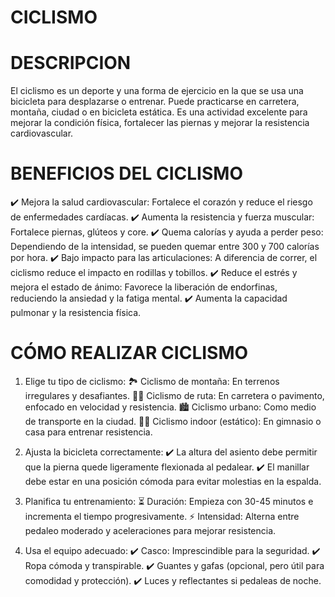 # CICLISMO 

# DESCRIPCION 
El ciclismo es un deporte y una forma de ejercicio en la que se usa una bicicleta para desplazarse o entrenar. Puede practicarse en carretera, montaña, ciudad o en bicicleta estática. Es una actividad excelente para mejorar la condición física, fortalecer las piernas y mejorar la resistencia cardiovascular.

# BENEFICIOS DEL CICLISMO
✔️ Mejora la salud cardiovascular: Fortalece el corazón y reduce el riesgo de enfermedades cardíacas.
✔️ Aumenta la resistencia y fuerza muscular: Fortalece piernas, glúteos y core.
✔️ Quema calorías y ayuda a perder peso: Dependiendo de la intensidad, se pueden quemar entre 300 y 700 calorías por hora.
✔️ Bajo impacto para las articulaciones: A diferencia de correr, el ciclismo reduce el impacto en rodillas y tobillos.
✔️ Reduce el estrés y mejora el estado de ánimo: Favorece la liberación de endorfinas, reduciendo la ansiedad y la fatiga mental.
✔️ Aumenta la capacidad pulmonar y la resistencia física.

 # CÓMO REALIZAR CICLISMO
1. Elige tu tipo de ciclismo:
🏞️ Ciclismo de montaña: En terrenos irregulares y desafiantes.
🚴‍♂️ Ciclismo de ruta: En carretera o pavimento, enfocado en velocidad y resistencia.
🏙️ Ciclismo urbano: Como medio de transporte en la ciudad.
🏋️‍♂️ Ciclismo indoor (estático): En gimnasio o casa para entrenar resistencia.

2. Ajusta la bicicleta correctamente:
✔️ La altura del asiento debe permitir que la pierna quede ligeramente flexionada al pedalear.
✔️ El manillar debe estar en una posición cómoda para evitar molestias en la espalda.

3. Planifica tu entrenamiento:
⏳ Duración: Empieza con 30-45 minutos e incrementa el tiempo progresivamente.
⚡ Intensidad: Alterna entre pedaleo moderado y aceleraciones para mejorar resistencia.

4. Usa el equipo adecuado:
✔️ Casco: Imprescindible para la seguridad.
✔️ Ropa cómoda y transpirable.
✔️ Guantes y gafas (opcional, pero útil para comodidad y protección).
✔️ Luces y reflectantes si pedaleas de noche.